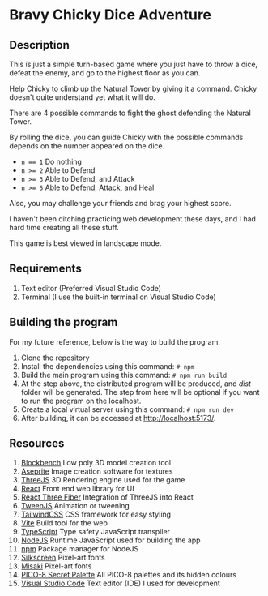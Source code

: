 # Bravy Chicky Dice Adventure

## Description

This is just a simple turn-based game where you just have to throw a dice, defeat the enemy, and go to the highest floor as you can.

Help Chicky to climb up the Natural Tower by giving it a command. Chicky doesn't quite understand yet what it will do.

There are 4 possible commands to fight the ghost defending the Natural Tower.

By rolling the dice, you can guide Chicky with the possible commands depends on the number appeared on the dice.

- `n == 1` Do nothing
- `n >= 2` Able to Defend
- `n >= 3` Able to Defend, and Attack
- `n >= 5` Able to Defend, Attack, and Heal

Also, you may challenge your friends and brag your highest score.

I haven't been ditching practicing web development these days, and I had hard time creating all these stuff.

This game is best viewed in landscape mode.

## Requirements

1. Text editor (Preferred Visual Studio Code)
1. Terminal (I use the built-in terminal on Visual Studio Code)

## Building the program

For my future reference, below is the way to build the program.

1. Clone the repository
1. Install the dependencies using this command:
   `# npm`
1. Build the main program using this command:
   `# npm run build`
1. At the step above, the distributed program will be produced, and _dist_ folder will be generated. The step from here will be optional if you want to run the program on the localhost.
1. Create a local virtual server using this command:
   `# npm run dev`
1. After building, it can be accessed at [http://localhost:5173/](http://localhost:5173/).

## Resources

1. [Blockbench](https://www.blockbench.net/) Low poly 3D model creation tool
1. [Aseprite](https://www.aseprite.org/) Image creation software for textures
1. [ThreeJS](https://threejs.org/) 3D Rendering engine used for the game
1. [React](https://react.dev/) Front end web library for UI
1. [React Three Fiber](https://docs.pmnd.rs/react-three-fiber) Integration of ThreeJS into React
1. [TweenJS](https://tweenjs.github.io/tween.js/) Animation or tweening
1. [TailwindCSS](https://tailwindcss.com/) CSS framework for easy styling
1. [Vite](https://vitejs.dev/) Build tool for the web
1. [TypeScript](https://www.typescriptlang.org/) Type safety JavaScript transpiler
1. [NodeJS](https://nodejs.org/en/) Runtime JavaScript used for building the app
1. [npm](https://www.npmjs.com/) Package manager for NodeJS
1. [Silkscreen](https://fonts.google.com/specimen/Silkscreen) Pixel-art fonts
1. [Misaki](https://littlelimit.net/misaki.htm) Pixel-art fonts
1. [PICO-8 Secret Palette](https://lospec.com/palette-list/pico-8-secret-palette) All PICO-8 palettes and its hidden colours
1. [Visual Studio Code](https://code.visualstudio.com/) Text editor (IDE) I used for development
